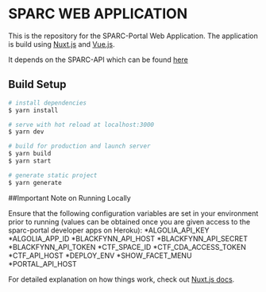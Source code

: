 # SPARC WEB APPLICATION
This is the repository for the SPARC-Portal Web Application. The application is build using [Nuxt.js](https://nuxtjs.org) and [Vue.js](https://vuejs.org/).

It depends on the SPARC-API which can be found [here](https://github.com/nih-sparc/sparc-api) 

## Build Setup

``` bash
# install dependencies
$ yarn install

# serve with hot reload at localhost:3000
$ yarn dev

# build for production and launch server
$ yarn build
$ yarn start

# generate static project
$ yarn generate
```
##Important Note on Running Locally

Ensure that the following configuration variables are set in your environment prior to running (values can be obtained once you are given access to the sparc-portal developer apps on Heroku):
*ALGOLIA_API_KEY
*ALGOLIA_APP_ID
*BLACKFYNN_API_HOST
*BLACKFYNN_API_SECRET
*BLACKFYNN_API_TOKEN
*CTF_SPACE_ID
*CTF_CDA_ACCESS_TOKEN
*CTF_API_HOST
*DEPLOY_ENV
*SHOW_FACET_MENU
*PORTAL_API_HOST


For detailed explanation on how things work, check out [Nuxt.js docs](https://nuxtjs.org).
